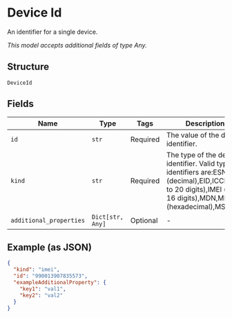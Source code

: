 
# Device Id

An identifier for a single device.

*This model accepts additional fields of type Any.*

## Structure

`DeviceId`

## Fields

| Name | Type | Tags | Description |
|  --- | --- | --- | --- |
| `id` | `str` | Required | The value of the device identifier. |
| `kind` | `str` | Required | The type of the device identifier. Valid types of identifiers are:ESN (decimal),EID,ICCID (up to 20 digits),IMEI (up to 16 digits),MDN,MEID (hexadecimal),MSISDN. |
| `additional_properties` | `Dict[str, Any]` | Optional | - |

## Example (as JSON)

```json
{
  "kind": "imei",
  "id": "990013907835573",
  "exampleAdditionalProperty": {
    "key1": "val1",
    "key2": "val2"
  }
}
```

